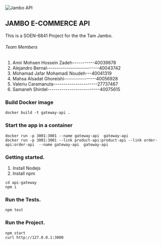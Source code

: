 ![Jambo API](https://trello-attachments.s3.amazonaws.com/5ba912dca09a8d0cb6f52b2e/5bb66c81e7d56c343d5b0b6c/89d053030970723402230df2673d4a8d/proxy_form.png)

## JAMBO E-COMMERCE API

This is a SOEN-6841 Project for the the Tam Jambo.

###### Team Members
1. Amir Mohsen Hossein Zadeh-----------40039878
2. Alejandro Bernal--------------------------40043742
3. Mohamad Jafar Mohamadi Noudeh---40041319
4. Mahsa Alsadat Ghoreishi----------------40056928
5. Valeriu Caramanuta----------------------27737467
6. Samaneh Shirdel--------------------------40075615


###  Build Docker image
~~~
docker build -t gateway-api .
~~~

###  Start the app in a container
~~~
docker run -p 3001:3001 --name gateway-api  gateway-api
docker run -p 3001:3001 --link product-api:product-api --link order-api:order-api  --name gateway-api  gateway-api
~~~


### Getting started.
1. Install Nodejs
2. Install npm
~~~
cd api-gateway
npm i
~~~

### Run the Tests.
~~~
npm test
~~~

### Run the Project.
~~~
npm start
curl http://127.0.0.1:3000
~~~
